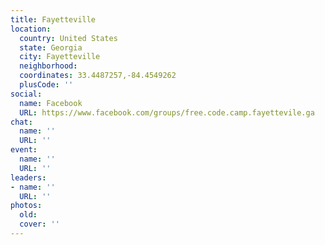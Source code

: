 ```yaml
---
title: Fayetteville
location:
  country: United States
  state: Georgia
  city: Fayetteville
  neighborhood: 
  coordinates: 33.4487257,-84.4549262
  plusCode: ''
social:
  name: Facebook
  URL: https://www.facebook.com/groups/free.code.camp.fayettevile.ga
chat:
  name: ''
  URL: ''
event:
  name: ''
  URL: ''
leaders:
- name: ''
  URL: ''
photos:
  old: 
  cover: ''
---
```

